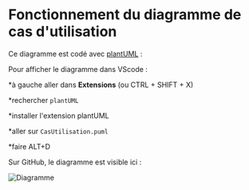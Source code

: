 # Fonctionnement du diagramme de cas d'utilisation

Ce diagramme est codé avec [plantUML](https://www.plantuml.com/plantuml/uml/SyfFKj2rKt3CoKnELR1Io4ZDoSa70000) :

Pour afficher le diagramme dans VScode :

*à gauche aller dans **Extensions** (ou CTRL + SHIFT + X)

*rechercher `plantUML`

*installer l'extension plantUML

*aller sur `CasUtilisation.puml`

*faire ALT+D

Sur GitHub, le diagramme est visible ici : 

![Diagramme](https://www.plantuml.com/plantuml/png/bLJ1Kjim4BtxAtRW47fW6YSXmAL384DFxQ5CFq2rbw0YIwvMeiDq-9SUw-_mZzMIaYmuRZ8zP2Rx_DvRxMgrL-I4TRvIi9HYPKLL8PG8XI0eHzv99KauQNJcf5DuYAJmte4pOENgmK4fBHOHpqQmwFuzeGM5GEvP8OYVIAP2g8qFA84e77fB6JrANOikIq2ClNlDpcfHF8eLmjUKDIZW-FRsUdwJmwykJM1BGWl5W_ZXSMqAr3QTPTjKg5qMRU7eiz5G6AsnS6rp18B0vy5hkRY-t71ktdwVmF5okHWlbzbBbeNYX5ufXBjdSksV2hiJ07Z2GX16BNdbGiq2b2GNcqP8q3Q54jA6QgClsmBBls3nW3Rym6lmN6-KJ8SaTssZKiVrZkez9uq6CpOuS6I2Uwag0WpjgghE5bsyC6rSk3OYKyYsmLJBsN_xFdc2MbXGe-7Zxaqt7qhtiMqiMY2ZGNmBpGZN3ktl0oqv7-pfA5dONJsSYE_6HsFQbZLYKteNRIy6RJjgsz3QEpmZ3Qo44_9rRP586WqbxlM_tDznbc9gU1JbuyCp5zY9d6_UsDvfO_w4-SD3q76xBE2wV5g6TrfwOFbqlzmPJsbZFCbrDRC32KU1-g_dbv_j6w8tUGR7RH6c8BM0cOF3zCcKybxsgSC34WP0Ldtky6NRjad4mbIrmxHKnfjbrfkxzSv3csYyyruodyFfwGV86Sl72U4LbQyvVCVv927J7MJMHxZLMsJEo3mXvpl8HH_XFcpEpELkaPoHTQwSLGcPz07UgodcDJdjnRCOd_NYUI_cMivZVD6BB_i7UFKmhr2NlbBPNm00)